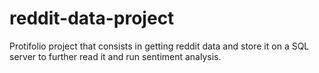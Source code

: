 # reddit-data-project
Protifolio project that consists in getting reddit data and store it on a SQL server to further read it and run sentiment analysis.
